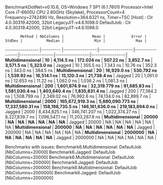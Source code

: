 
BenchmarkDotNet=v0.10.6, OS=Windows 7 SP1 (6.1.7601)
Processor=Intel Core i7-6600U CPU 2.60GHz (Skylake), ProcessorCount=4
Frequency=2742490 Hz, Resolution=364.6321 ns, Timer=TSC
  [Host]     : Clr 4.0.30319.42000, 32bit LegacyJIT-v4.6.1098.0
  DefaultJob : Clr 4.0.30319.42000, 32bit LegacyJIT-v4.6.1098.0


           Method | NbColumns |             Mean |            Error |           StdDev |           Median |              Min |              Max |
----------------- |---------- |-----------------:|-----------------:|-----------------:|-----------------:|-----------------:|-----------------:|
 **Multidimensional** |        **10** |       **4,114.5 ns** |       **172.024 ns** |        **507.22 ns** |       **3,852.7 ns** |       **3,571.5 ns** |       **5,323.0 ns** |
           Jagged |        10 |         355.5 ns |         7.343 ns |         10.76 ns |         352.3 ns |         343.0 ns |         384.5 ns |
 **Multidimensional** |        **20** |      **16,929.0 ns** |       **530.792 ns** |      **1,539.92 ns** |      **16,514.1 ns** |      **15,120.3 ns** |      **21,738.4 ns** |
           Jagged |        20 |       1,061.0 ns |        12.653 ns |         11.22 ns |       1,062.0 ns |       1,036.2 ns |       1,081.3 ns |
 **Multidimensional** |       **200** |   **1,601,874.9 ns** |    **32,319.779 ns** |     **91,685.83 ns** |   **1,581,030.4 ns** |   **1,403,640.4 ns** |   **1,835,831.4 ns** |
           Jagged |       200 |      77,384.2 ns |     1,508.799 ns |      2,349.02 ns |      76,992.6 ns |      74,134.0 ns |      82,899.7 ns |
 **Multidimensional** |      **2000** | **165,672,919.3 ns** | **5,880,090.773 ns** | **17,337,580.31 ns** | **158,198,735.5 ns** | **146,161,636.0 ns** | **219,183,894.0 ns** |
           Jagged |      2000 |   8,434,825.1 ns |   346,741.207 ns |  1,022,374.27 ns |   8,227,839.7 ns |   7,096,547.1 ns |  11,203,267.8 ns |
 **Multidimensional** |     **20000** |               **NA** |               **NA** |               **NA** |               **NA** |               **NA** |               **NA** |
           Jagged |     20000 |               NA |               NA |               NA |               NA |               NA |               NA |
 **Multidimensional** |    **200000** |               **NA** |               **NA** |               **NA** |               **NA** |               **NA** |               **NA** |
           Jagged |    200000 |               NA |               NA |               NA |               NA |               NA |               NA |
 **Multidimensional** |   **2000000** |               **NA** |               **NA** |               **NA** |               **NA** |               **NA** |               **NA** |
           Jagged |   2000000 |               NA |               NA |               NA |               NA |               NA |               NA |

Benchmarks with issues:
  Benchmark6.Multidimensional: DefaultJob [NbColumns=20000]
  Benchmark6.Jagged: DefaultJob [NbColumns=20000]
  Benchmark6.Multidimensional: DefaultJob [NbColumns=200000]
  Benchmark6.Jagged: DefaultJob [NbColumns=200000]
  Benchmark6.Multidimensional: DefaultJob [NbColumns=2000000]
  Benchmark6.Jagged: DefaultJob [NbColumns=2000000]
